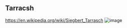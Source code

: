 ## Tarracsh

https://en.wikipedia.org/wiki/Siegbert_Tarrasch
![image](https://github.com/kapabl/tarracsh/assets/105734562/7f6a9681-eaf4-4775-9d3b-4dd7275017f2)
